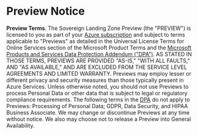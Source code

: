 # Preview Notice

**Preview Terms**. The Sovereign Landing Zone Preview (the "PREVIEW") is licensed to you as part of your [Azure subscription](https://azure.microsoft.com/en-us/support/legal/) and subject to terms applicable to "Previews" as detailed in the Universal License Terms for Online Services section of the <u></u>Microsoft Product Terms and the [Microsoft Products and Services Data Protection Addendum ("DPA")](https://www.microsoft.com/licensing/terms/welcome/welcomepage). AS STATED IN THOSE TERMS, PREVIEWS ARE PROVIDED "AS-IS," "WITH ALL FAULTS," AND "AS AVAILABLE," AND ARE EXCLUDED FROM THE SERVICE LEVEL AGREEMENTS AND LIMITED WARRANTY. Previews may employ lesser or different privacy and security measures than those typically present in Azure Services. Unless otherwise noted, you should not use Previews to process Personal Data or other data that is subject to legal or regulatory compliance requirements. The following terms in the [DPA](https://www.microsoft.com/licensing/docs/view/Microsoft-Products-and-Services-Data-Protection-Addendum-DPA) do not apply to Previews: Processing of Personal Data; GDPR, Data Security, and HIPAA Business Associate. We may change or discontinue Previews at any time without notice. We also may choose not to release a Preview into General Availability. 
